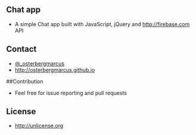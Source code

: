 ## Chat app
* A simple Chat app built with JavaScript, jQuery and http://firebase.com API

## Contact
* [@_osterbergmarcus](http://www.twitter.com/osterbergmarcus)
* http://osterbergmarcus.github.io

##Contribution
* Feel free for issue reporting and pull requests

## License
* http://unlicense.org
